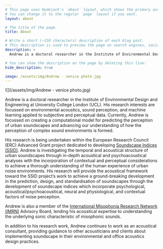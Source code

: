 ```yaml
---
# This page uses Hydejack's `about` layout, which shows the primary author's picture and about text at the top.
# You can change it to the regular `page` layout if you want.
layout: about

# The title of the page.
title: About

# Write a short (~150 characters) description of each blog post.
# This description is used to preview the page on search engines, social media, etc.
description: >
  Andrew is a doctoral researcher in the Institute of Environmental Design and Engineering at University College London (UCL). His research interests are focussed on environmental acoustics, sound perception, and machine learning applied to subjective and perceptual data.

# You can show the description on the page by deleting this line:
hide_description: true

image: /assets/img/Andrew - venice photo.jpg
---
```


![](/assets/img/Andrew - venice photo.jpg)

Andrew is a doctoral researcher in the Institute of Environmental Design and Engineering at University College London (UCL). His research interests are focussed on environmental acoustics, sound perception, and machine learning applied to subjective and perceptual data. Currently, Andrew is focussed on creating a computational model for predicting the perception of urban soundscapes and advancing our understanding of how the perception of complex sound environments is formed. 

His research is being undertaken within the European Research Council (ERC) Advanced Grant project dedicated to developing [Soundscape Indices (SSID)](https://www.ucl.ac.uk/bartlett/environmental-design/soundscape-indices-ssid). Andrew is investigating the temporal and acoustical structure of urban soundscapes through in-depth acoustical and psychoacoustical analyses with the incorporation of contextual and perceptual considerations to achieve a thorough understanding of the human experience of urban noise environments. His research will provide the acoustical framework toward the SSID project’s work to achieve a ground-breaking development in the prediction, design, and standardisation of soundscapes through the development of soundscape indices which incorporate psychological, acoustical/psychoacoustical, neural and physiological, and contextual factors of noise perception. 

Andrew is also a member of the [International Misophonia Research Network (IMRN)](https://misophonia-research.com/team/andrew-j-mitchell/) Advisory Board, lending his acoustical expertise to understanding the underlying sonic characteristic of misophonic sounds. 

In addition to his research work, Andrew continues to work as an acoustical consultant, providing guidance to other acousticians and clients about implementing soundscape in their environmental and office acoustics design practices. 
